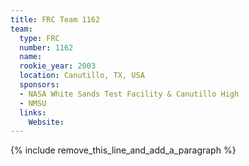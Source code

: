 ```yaml
---
title: FRC Team 1162
team:
  type: FRC
  number: 1162
  name:
  rookie_year: 2003
  location: Canutillo, TX, USA
  sponsors:
  - NASA White Sands Test Facility & Canutillo High
  - NMSU
  links:
    Website:
---
```


{% include remove_this_line_and_add_a_paragraph %}
